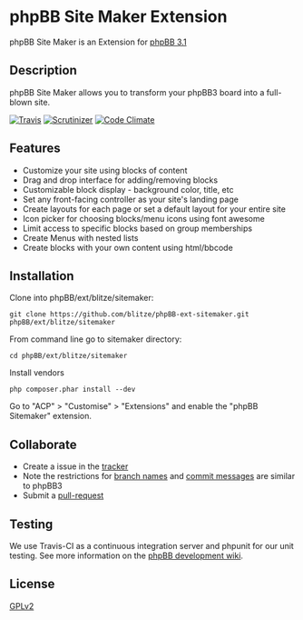 # phpBB Site Maker Extension

phpBB Site Maker is an Extension for [phpBB 3.1](https://www.phpbb.com/)

## Description

phpBB Site Maker allows you to transform your phpBB3 board into a full-blown site.

[![Travis](https://img.shields.io/travis/blitze/phpBB-ext-sitemaker.svg?style=flat)](https://travis-ci.org/blitze/phpBB-ext-sitemaker?branch=develop) [![Scrutinizer](https://img.shields.io/scrutinizer/g/blitze/phpBB-ext-sitemaker.svg?style=flat)](https://scrutinizer-ci.com/g/blitze/phpBB-ext-sitemaker) [![Code Climate](https://img.shields.io/codeclimate/github/blitze/phpBB-ext-sitemaker/badges/gpa.svg)](https://codeclimate.com/github/blitze/phpBB-ext-sitemaker)

## Features

* Customize your site using blocks of content
* Drag and drop interface for adding/removing blocks
* Customizable block display - background color, title, etc
* Set any front-facing controller as your site's landing page
* Create layouts for each page or set a default layout for your entire site
* Icon picker for choosing blocks/menu icons using font awesome
* Limit access to specific blocks based on group memberships
* Create Menus with nested lists
* Create blocks with your own content using html/bbcode

## Installation

Clone into phpBB/ext/blitze/sitemaker:

    git clone https://github.com/blitze/phpBB-ext-sitemaker.git phpBB/ext/blitze/sitemaker

From command line go to sitemaker directory:

    cd phpBB/ext/blitze/sitemaker

Install vendors

    php composer.phar install --dev

Go to "ACP" > "Customise" > "Extensions" and enable the "phpBB Sitemaker" extension.

## Collaborate

* Create a issue in the [tracker](https://github.com/blitze/phpBB-ext-sitemaker/issues)
* Note the restrictions for [branch names](https://wiki.phpbb.com/Git#Branch_Names) and [commit messages](https://wiki.phpbb.com/Git#Commit_Messages) are similar to phpBB3
* Submit a [pull-request](https://github.com/blitze/phpBB-ext-sitemaker/pulls)

## Testing

We use Travis-CI as a continuous integration server and phpunit for our unit testing. See more information on the [phpBB development wiki](https://wiki.phpbb.com/Unit_Tests).

## License

[GPLv2](license.txt)
